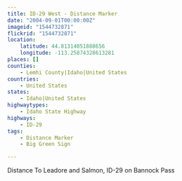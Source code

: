 ```yaml
---
title: ID-29 West - Distance Marker
date: "2004-09-01T00:00:00Z"
imageid: "1544732871"
flickrid: "1544732871"
location:
    latitude: 44.81314051888656
    longitude: -113.25874328613281
places: []
counties:
    - Lemhi County|Idaho|United States
countries:
    - United States
states:
    - Idaho|United States
highwaytypes:
    - Idaho State Highway
highways:
    - ID-29
tags:
    - Distance Marker
    - Big Green Sign

---
```

Distance To Leadore and Salmon, ID-29 on Bannock Pass